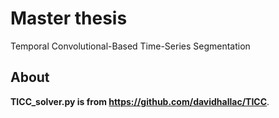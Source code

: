 # Master thesis

Temporal Convolutional-Based Time-Series Segmentation

## About

**TICC_solver.py is from https://github.com/davidhallac/TICC**.
